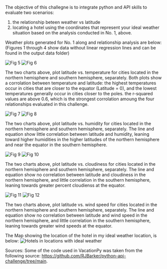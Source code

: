 The objective of this challegne is to integrate python and API skills to evaluate two scenarios:
  1. the relationship beteen weather vs latitude
  2. locating a hotel using the coordinates that represent your ideal weather situation based on the analysis conducted in No. 1, above.



Weather plots generated for No. 1 along and relationship analysis are below:
(Figures 1 through 4 show data without linear regression lines and can be found in the output data folder)

![Fig 5](/WeatherPy/output_data/Fig5.png)
![Fig 6](/WeatherPy/output_data/Fig6.png)

The two charts above, plot latitude vs. temperature for cities located in the northern hemisphere and southern hemisphere, separately. Both plots show a corrolation between temperature and latitude: the highest temperatures occur in cities that are closer to the equator (Latitude = 0), and the lowest temperatures generally occur in cities closer to the poles. the r-squared values are above 0.6, which is the strongest corrolation amoung the four relationships evaluated in this challenge.

![Fig 7](/WeatherPy/output_data/Fig7.png)
![Fig 8](/WeatherPy/output_data/Fig8.png)

The two charts above, plot latitude vs. humidity for cities located in the northern hemisphere and southern hemisphere, separately. The line and equation show little correlation between latitude and humidity, leaning toward higher humidities in the higher latitudes of the northern hemisphere and near the equator in the southern hemisphere.

![Fig 9](/WeatherPy/output_data/Fig9.png)
![Fig 10](/WeatherPy/output_data/Fig10.png)

The two charts above, plot latitude vs. cloudiness for cities located in the northern hemisphere and southern hemisphere, separately. The line and equation show no correlation between latitude and cloudiness in the northern hemisphere, and little correlation in the southern hemisphere, leaning towards greater percent cloudienss at the equator.

![Fig 11](/WeatherPy/output_data/Fig11.png)
![Fig 12](/WeatherPy/output_data/Fig12.png)

The two charts above, plot latitude vs. wind speed for cities located in the northern hemisphere and southern hemisphere, separately. The line and equation show no correlation between latitude and wind speed in the northern hemisphere, and little correlation in the southern hemisphere, leaning towards greater wind speeds at the equator.




The Map showing the location of the hotel in my ideal weather location, is below:
![Hotels in locations with ideal weather](/WeatherPy/output_data/Hotels.png)


Sources: Some of the code used in VacationPy was taken from the following source: https://github.com/RJBarker/python-api-challenge/tree/main.
